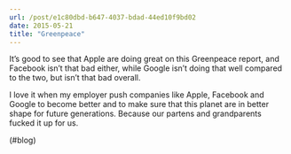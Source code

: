 ```yaml
---
url: /post/e1c80dbd-b647-4037-bdad-44ed10f9bd02
date: 2015-05-21
title: "Greenpeace"
---
```


It&#8217;s good to see that Apple are doing great on this Greenpeace report, and Facebook isn&#8217;t that bad either, while Google isn&#8217;t doing that well compared to the two, but isn&#8217;t that bad overall.



I love it when my employer push companies like Apple, Facebook and Google to become better and to make sure that this planet are in better shape for future generations. Because our partens and grandparents fucked it up for us.



(#blog)